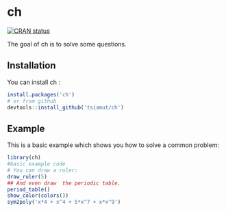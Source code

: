 
# ch

<!-- badges: start -->
[![CRAN status](https://www.r-pkg.org/badges/version/ch)](https://CRAN.R-project.org/package=ch)
<!-- badges: end -->

<!-- badges: end -->

The goal of ch is to solve some questions.

## Installation

You can install  ch :

``` r
install.packages('ch')
# or from github
devtools::install_github('tsiamut/ch')
```

## Example

This is a basic example which shows you how to solve a common problem:

``` r
library(ch)
#basic example code
# You can draw a ruler:
draw_ruler(5)
## And even draw  the periodic table.
period_table()
show_color(colors())
sym2poly('x*4 + x^4 + 5*x^7 + x*x^9')
```



